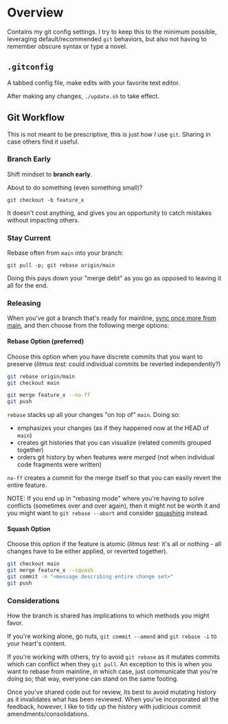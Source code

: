# Overview

Contains my git config settings.  I try to keep this to the minimum possible, leveraging default/recommended `git` behaviors, but also not having to remember obscure syntax or type a novel.

## `.gitconfig`
A tabbed config file, make edits with your favorite text editor.

After making any changes, `./update.sh` to take effect.

## Git Workflow

This is not meant to be prescriptive, this is just how _I_ use `git`.  Sharing in case others find it useful.

### Branch Early

Shift mindset to **branch early**.

About to do something (even something small)?

`git checkout -b feature_x`

It doesn't cost anything, and gives you an opportunity to catch mistakes without impacting others.

### Stay Current

Rebase often from `main` into your branch:

  `git pull -p; git rebase origin/main`

Doing this pays down your "merge debt" as you go as opposed to leaving it all for the end.

### Releasing

When you've got a branch that's ready for mainline, [sync once more from main](#stay-current), and then choose
from the following merge options:

#### Rebase Option (preferred)

Choose this option when you have discrete commits that you want to preserve
(_litmus test:_ could individual commits be reverted independently?)

```sh
git rebase origin/main
git checkout main

git merge feature_x --no-ff
git push
```

`rebase` stacks up all your changes "on top of" `main`.  Doing so:

* emphasizes your changes (as if they happened now at the HEAD of `main`)
* creates git histories that you can visualize (related commits grouped together)
* orders git history by when features were _merged_ (not when individual code fragments were written)

`no-ff` creates a commit for the merge itself so that you can easily revert the entire feature.

NOTE: If you end up in "rebasing mode" where you're having to solve conflicts (sometimes over and over again),
then it might not be worth it and you might want to `git rebase --abort` and consider [squashing](#squash-option) instead.

#### Squash Option

Choose this option if the feature is atomic (_litmus test:_ it's all or nothing - all changes have to be either applied, or reverted together).

```sh
git checkout main
git merge feature_x --squash
git commit -m "<message describing entire change set>"
git push
```

### Considerations

How the branch is shared has implications to which methods you might favor.

If you're working alone, go nuts, `git commit --amend` and `git rebase -i` to your heart's content.

If you're working with others, try to avoid `git rebase` as it mutates commits which can conflict when they `git pull`.  An exception to this is when you want to rebase from mainline, in which case, just communicate that you're doing so; that way, everyone can stand on the same footing.

Once you've shared code out for review, its best to avoid mutating history as it invalidates what has been reviewed.  When you've incorporated all the feedback, however, I like to tidy up the history with judicious commit amendments/consolidations.
